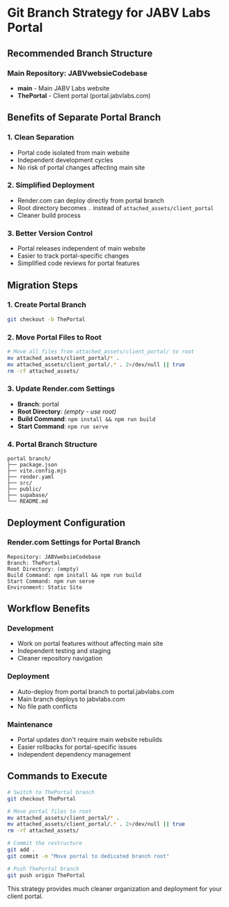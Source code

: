 # Git Branch Strategy for JABV Labs Portal

## Recommended Branch Structure

### Main Repository: JABVwebsieCodebase
- **main** - Main JABV Labs website
- **ThePortal** - Client portal (portal.jabvlabs.com)

## Benefits of Separate Portal Branch

### 1. Clean Separation
- Portal code isolated from main website
- Independent development cycles
- No risk of portal changes affecting main site

### 2. Simplified Deployment
- Render.com can deploy directly from portal branch
- Root directory becomes `.` instead of `attached_assets/client_portal`
- Cleaner build process

### 3. Better Version Control
- Portal releases independent of main website
- Easier to track portal-specific changes
- Simplified code reviews for portal features

## Migration Steps

### 1. Create Portal Branch
```bash
git checkout -b ThePortal
```

### 2. Move Portal Files to Root
```bash
# Move all files from attached_assets/client_portal/ to root
mv attached_assets/client_portal/* .
mv attached_assets/client_portal/.* . 2>/dev/null || true
rm -rf attached_assets/
```

### 3. Update Render.com Settings
- **Branch**: portal
- **Root Directory**: *(empty - use root)*
- **Build Command**: `npm install && npm run build`
- **Start Command**: `npm run serve`

### 4. Portal Branch Structure
```
portal branch/
├── package.json
├── vite.config.mjs
├── render.yaml
├── src/
├── public/
├── supabase/
└── README.md
```

## Deployment Configuration

### Render.com Settings for Portal Branch
```
Repository: JABVwebsieCodebase
Branch: ThePortal
Root Directory: (empty)
Build Command: npm install && npm run build
Start Command: npm run serve
Environment: Static Site
```

## Workflow Benefits

### Development
- Work on portal features without affecting main site
- Independent testing and staging
- Cleaner repository navigation

### Deployment
- Auto-deploy from portal branch to portal.jabvlabs.com
- Main branch deploys to jabvlabs.com
- No file path conflicts

### Maintenance
- Portal updates don't require main website rebuilds
- Easier rollbacks for portal-specific issues
- Independent dependency management

## Commands to Execute

```bash
# Switch to ThePortal branch
git checkout ThePortal

# Move portal files to root
mv attached_assets/client_portal/* .
mv attached_assets/client_portal/.* . 2>/dev/null || true
rm -rf attached_assets/

# Commit the restructure
git add .
git commit -m "Move portal to dedicated branch root"

# Push ThePortal branch
git push origin ThePortal
```

This strategy provides much cleaner organization and deployment for your client portal.